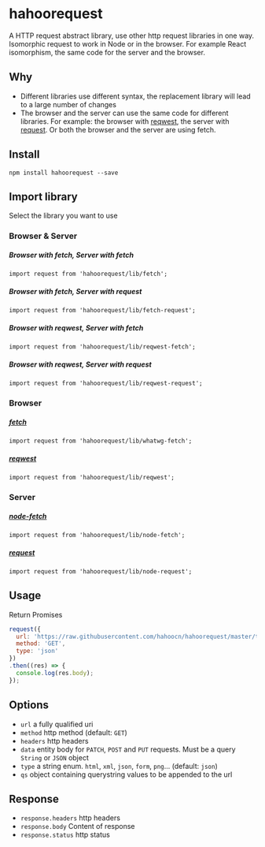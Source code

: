 # hahoorequest
A HTTP request abstract library, use other http request libraries in one way. Isomorphic request to work in Node or in the browser. For example React isomorphism, the same code for the server and the browser.

## Why
* Different libraries use different syntax, the replacement library will lead to a large number of changes
* The browser and the server can use the same code for different libraries. For example: the browser with [reqwest](https://github.com/ded/reqwest), the server with [request](https://github.com/request/request). Or both the browser and the server are using fetch.

## Install
```
npm install hahoorequest --save
```
## Import library
Select the library you want to use
### Browser & Server

##### Browser with fetch, Server with fetch
```
import request from 'hahoorequest/lib/fetch';
```
##### Browser with fetch, Server with request
```
import request from 'hahoorequest/lib/fetch-request';
```
##### Browser with reqwest, Server with fetch
```
import request from 'hahoorequest/lib/reqwest-fetch';
```
##### Browser with reqwest, Server with request
```
import request from 'hahoorequest/lib/reqwest-request';
```
### Browser

##### [fetch](https://github.com/github/fetch)
```
import request from 'hahoorequest/lib/whatwg-fetch';
```
##### [reqwest](https://github.com/ded/reqwest)
```
import request from 'hahoorequest/lib/reqwest';
```
### Server

##### [node-fetch](https://github.com/bitinn/node-fetch)
```
import request from 'hahoorequest/lib/node-fetch';
```
##### [request](https://github.com/request/request)
```
import request from 'hahoorequest/lib/node-request';
```
## Usage
Return Promises
```javascript
request({
  url: 'https://raw.githubusercontent.com/hahoocn/hahoorequest/master/test/test.json',
  method: 'GET',
  type: 'json'
})
.then((res) => {
  console.log(res.body);
});
```
## Options
* `url` a fully qualified uri
* `method` http method (default: `GET`)
* `headers` http headers
* `data` entity body for `PATCH`, `POST` and `PUT` requests. Must be a query `String` or `JSON` object
* `type` a string enum. `html`, `xml`, `json`, `form`, `png`... (default: `json`)
* `qs` object containing querystring values to be appended to the url

## Response
* `response.headers` http headers
* `response.body` Content of response
* `response.status` http status
